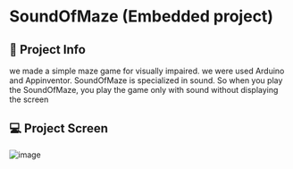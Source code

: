 # SoundOfMaze (Embedded project)

## 📜 Project Info
 we made a simple maze game for visually impaired. we were used Arduino and Appinventor. 
 SoundOfMaze is specialized in sound. So when you play the SoundOfMaze, you play the game only with sound without displaying the screen

## 💻 Project Screen
![image](https://github.com/onjix/SoundOfMaze/assets/101625609/2bcd0a08-93fc-4fd0-b028-8ad86ece252d)
